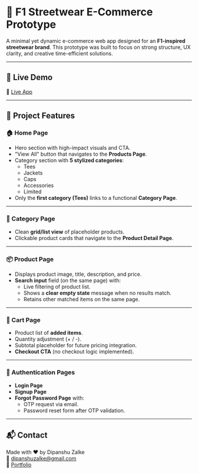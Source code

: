 # 🏁 F1 Streetwear E-Commerce Prototype

A minimal yet dynamic e-commerce web app designed for an **F1-inspired streetwear brand**. This prototype was built to focus on strong structure, UX clarity, and creative time-efficient solutions.

---

## 🔗 Live Demo

🔗 [Live App](https://f1-street-ecommerce-website.vercel.app/)

---

## 📁 Project Features

### 🏠 Home Page

- Hero section with high-impact visuals and CTA.
- "View All" button that navigates to the **Products Page**.
- Category section with **5 stylized categories**:
  - Tees
  - Jackets
  - Caps
  - Accessories
  - Limited
- Only the **first category (Tees)** links to a functional **Category Page**.

---

### 📂 Category Page

- Clean **grid/list view** of placeholder products.
- Clickable product cards that navigate to the **Product Detail Page**.

---

### 📦 Product Page

- Displays product image, title, description, and price.
- **Search input** field (on the same page) with:
  - Live filtering of product list.
  - Shows a **clear empty state** message when no results match.
  - Retains other matched items on the same page.

---

### 🛒 Cart Page

- Product list of **added items**.
- Quantity adjustment (+ / -).
- Subtotal placeholder for future pricing integration.
- **Checkout CTA** (no checkout logic implemented).

---

### 🔐 Authentication Pages

- **Login Page**
- **Signup Page**
- **Forgot Password Page** with:
  - OTP request via email.
  - Password reset form after OTP validation.

---

## 📬 Contact

Made with ❤️ by Dipanshu Zalke  
📧 dipanshuzalke@gmail.com  
🔗 [Portfolio](https://dipanshuzalke.xyz)

